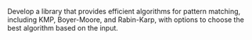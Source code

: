 Develop a library that provides efficient algorithms for pattern matching, including KMP, Boyer-Moore, and Rabin-Karp, with options to choose the best algorithm based on the input.